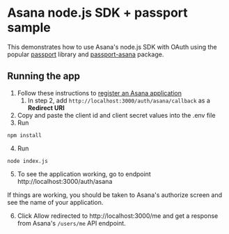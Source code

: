 # Asana node.js SDK + passport sample

This demonstrates how to use Asana's node.js SDK with OAuth using the popular [passport](https://www.passportjs.org/) library and [passport-asana](https://www.passportjs.org/packages/passport-asana/) package.

## Running the app

1. Follow these instructions to [register an Asana application](https://developers.asana.com/docs/oauth#register-an-application)
	1. In step 2, add `http://localhost:3000/auth/asana/callback` as a **Redirect URI**
2. Copy and paste the client id and client secret values into the .env file
3. Run
```
npm install
```
4. Run
```
node index.js
```
5. To see the application working, go to endpoint http://localhost:3000/auth/asana

If things are working, you should be taken to Asana's authorize screen and see the name of your application.

6. Click Allow redirected to http://localhost:3000/me and get a response from Asana's `/users/me` API endpoint.